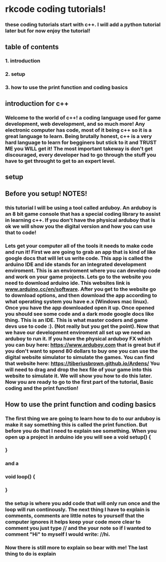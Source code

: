 # rkcode coding tutorials!
### these coding tutorials start with c++. I will add a python tutorial later but for now enjoy the tutorial!
## table of contents
### 1. introduction
### 2. setup
### 3. how to use the print function and coding basics
## introduction for c++
### Welcome to the world of c++! a coding language used for game development, web development, and so much more! Any electronic computer has code, most of it being c++ so it is a great language to learn. Being brutally honest, c++ is a very hard language to learn for begginers but stick to it and TRUST ME you WILL get it! The most important takeway is don't get discouraged, every developer had to go through the stuff you have to get throught to get to an expert level. 
## setup 
## Before you setup! NOTES!
### this tutorial I will be using a tool called arduboy. An arduboy is an 8 bit game console that has a special coding library to assist in learning c++. If you don't have the physical arduboy that is ok we will show you the digital version and how you can use that to code! 
### Lets get your computer all of the tools it needs to make code and run it! First we are going to grab an app that is kind of like google docs that will let us write code. This app is called the arduino IDE and ide stands for an integrated development enviroment. This is an enviroment where you can develop code and work on your game projects. Lets go to the website you need to download arduino ide. This websites link is www.arduino.cc/en/software. After you get to the website go to download options, and then download the app according to what operating system you have e.x (Windows mac linux). Once you have the app downloaded open it up. Once opened you should see some code and a dark mode google docs like thing. This is an IDE. This is what master coders and game devs use to code :). (Not really but you get the point). Now that we have our development enviroment all set up we need an arduboy to run it. If you have the physical arduboy FX which you can buy here: https://www.arduboy.com that is great but if you don't want to spend 80 dollars to buy one you can use the digital website simulator to simulate the games. You can find that website here: https://tiberiusbrown.github.io/Ardens/ You will need to drag and drop the hex file of your game into this website to simulate it. We will show you how to do this later. Now you are ready to go to the first part of the tutorial, Basic coding and the print function!
## How to use the print function and coding basics
### The first thing we are going to learn how to do to our arduboy is make it say something this is called the print function. But before you do that I need to explain see something. When you open up a project in arduino ide you will see a void setup() {
### } 
### and a 
### void loop() {
### }
### the setup is where you add code that will only run once and the loop will run continously. The next thing I have to explain is comments, comments are little notes to yourself that the computer ignores it helps keep your code more clear to comment you just type // and the your note so if I wanted to comment "Hi" to myself I would write: //hi. 
### Now there is still more to explain so bear with me! The last thing to do is explain 
